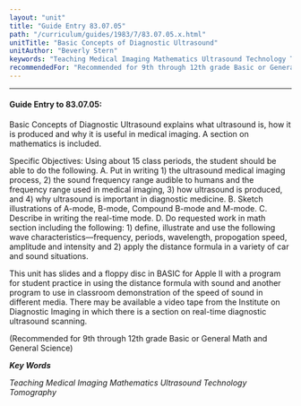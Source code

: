 ```yaml
---
layout: "unit"
title: "Guide Entry 83.07.05"
path: "/curriculum/guides/1983/7/83.07.05.x.html"
unitTitle: "Basic Concepts of Diagnostic Ultrasound"
unitAuthor: "Beverly Stern"
keywords: "Teaching Medical Imaging Mathematics Ultrasound Technology Tomography"
recommendedFor: "Recommended for 9th through 12th grade Basic or General Math and General Science"
---
```

<body>
<hr/>
 <h4>
  Guide Entry to 83.07.05:
 </h4>
 Basic Concepts of Diagnostic Ultrasound explains what ultrasound is, how it is produced and why it is useful in medical imaging.  A section on mathematics is included.
 <p>
  Specific Objectives: Using about 15 class periods, the student should be able to do the following.  A.  Put in writing 1) the ultrasound medical imaging process, 2) the sound frequency range audible to humans and the frequency range used in medical imaging, 3) how ultrasound is produced, and 4) why ultrasound is important in diagnostic medicine.  B.  Sketch illustrations of A-mode, B-mode, Compound B-mode and M-mode.  C.  Describe in writing the real-time mode.  D.  Do requested work in math section including the following: 1) define, illustrate and use the following wave characteristics—frequency, periods, wavelength, propogation speed, amplitude and intensity and 2) apply the distance formula in a variety of car and sound situations.
 </p>
 <p>
  This unit has slides and a floppy disc in BASIC for Apple II with a program for student practice in using the distance formula with sound and another program to use in classroom demonstration of the speed of sound in different media.  There may be available a video tape from the Institute on Diagnostic Imaging in which there is a section on real-time diagnostic ultrasound scanning.
 </p>
 <p>
  (Recommended for 9th through 12th grade Basic or General Math and General Science)
 </p>
<p>
  <b>
   <i>
    Key Words
   </i>
  </b>
  <br/>
 </p>
 <p>
  <i>
   Teaching Medical Imaging Mathematics Ultrasound Technology Tomography
  </i>
 </p>

</body>
